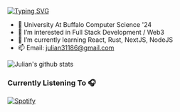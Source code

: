 [![Typing SVG](https://readme-typing-svg.herokuapp.com?lines=%F0%9F%91%8B+Hi%2C+I%E2%80%99m+Julian+Elmasry)](https://git.io/typing-svg)

- 📖 University At Buffalo Computer Science '24
- 👀 I’m interested in Full Stack Development / Web3
- 🌱 I’m currently learning React, Rust, NextJS, NodeJS
- 📫 Email: julian31186@gmail.com 


![Julian's github stats](https://github-readme-stats.vercel.app/api?username=julian31186&show_icons=true&theme=radical)

### Currently Listening To 🎧
[![Spotify](https://novatoremm-sand.vercel.app/api/spotify)](https://open.spotify.com/user/julian31186)
